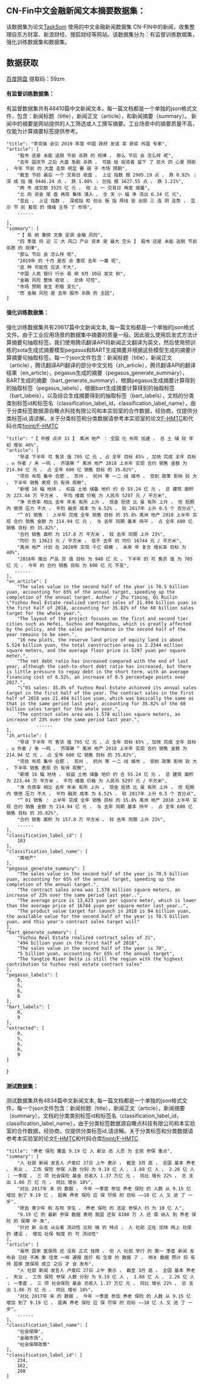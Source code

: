 ## CN-Fin中文金融新闻文本摘要数据集：
该数据集为论文[TaskSum](https://www.dasfaa2022.org//camera_ready/395.pdf) 使用的中文金融新闻数据集
CN-FIN中的新闻，收集整理自东方财富、新浪财经、搜狐财经等网站。该数据集分为：有监督训练数据集，强化训练数据集和数据集。
## 数据获取
[百度网盘](https://pan.baidu.com/s/1o4ahe7rLLmVPkVeVe68eKQ?pwd=59zm) 提取码：59zm
#### 有监督训练数据集：
有监督数据集共有48410篇中文新闻文本，每一篇文档都是一个单独的json格式文件，包含：新闻标题（title），新闻正文（article），和新闻摘要（summary）。
新闻中的摘要是网站提供的人工筛选或人工撰写摘要。工业场景中的摘要质量不高，仅能为计算摘要标签提供参考。

    "title": "李克强 会见 2019 年度 中国 政府 友谊 奖 获奖 外国 专家",
    "article": [
        "股市 还是 未能 逃脱 节前 杀跌 的 规律 ， 那么 节后 会 怎么样 呢",
        "去年 国庆节 之后 大盘 急剧 杀跌 ， 可能 给 投资者 留下 了 巨大 的 心里 阴影 ， 今年 节前 的 大盘 走势 明显 要 弱 于 市场 预期",
        "截至 节前 最后 一个 交易日 收盘 ， 上证 指数 报 2905.19 点 ， 跌 0.92% ； 深 成 指 报 9446.24 点 ， 跌 1.08% ； 创指 报 1627.55 点 ， 跌 1.21%",
        "两 市 成交额 3525 亿 元 ， 较 上 一 交易日 再度 缩量",
        "北 向 资金 尾 盘 再现 集体 涌入 ， 全 天 小 幅 净 流出 6.34 亿 元",
        "至此 ， 上证 指数 、 深成指 和 创业 板 指 周线 皆 出现 三 连 阴 走势 ， 显示 节 前 套现 的 情绪 主导 了 市场",
        ......
        
    ],
    "summary": [
        "【 易 纲 重磅 文章 定调 金融 风险",
        "四 季度 将 迎 三 大 风口 产业 资本 是 最大 空头 】 股市 还是 未能 逃脱 节前 杀跌 的 规律",
        "那么 节后 会 怎么样 呢",
        "2019年 的 十月 是否 会 重现 去年 一幕 呢",
        "这 种 可能性 应该 不大",
        "中国 人民 银行 行长 易 纲 9月 30日 发文 称",
        "金融 风险 整体 收敛 、 总体 可控",
        "市场 预期 发生 积极 变化",
        "而 金融 风险 是 去年 股市 杀跌 的 主因",
    ]

#### 强化训练数据集：
强化训练数据集共有29617篇中文新闻文本, 每一篇文档都是一个单独的json格式文件。由于工业应用场景的数据集中摘要的质量一般。因此我么使用启发式方法计算摘要句抽取标签。我们使用腾讯翻译API将新闻正文翻译为英文，然后使用预训练的sota生成式摘要模型pegasus和BART生成摘要并根据这些模型生成的摘要计算摘要句抽取标签。每一个json文件包含：新闻标题（title），新闻正文（article），腾讯翻译API翻译的部分中文文档（zh_article），腾讯翻译API的翻译结果（en_article），pegasus生成的摘要（pegasus_generate_summary），BART生成的摘要（bart_generate_summary），根据pegasus生成摘要计算得到的抽取标签（pegasus_labels），根据bart生成摘要计算得到的抽取标签（bart_labels），以及综合生成摘要得到的抽取标签（bart_labels），文档的分类类别标签id和标签名（classification_label_id，classification_label_name），由于分类标签数据源自瞰点科技有限公司和本实验室的合作数据，经协商，仅提供分类标签id,请谅解。关于分类标签和分类数据请参考本实验室的论文[F-HMTC](https://www.ijcai.org/proceedings/2020/619)和代码仓库[finint/F-HMTC](https://github.com/finint/F-HMTC)

    "title": "【 中报 点评 31 】 禹洲 地产 ： 全国 化 布局 加速 ， 总 土 储 较 年初 增长 46%",
    "article": [
        "导读 下半年 可 售货 值 705 亿 元 , 占 全年 目标 65% , 加快 完成 全年 目标 . ◎ 作者 / 朱 一鸣 、 齐瑞琳 “ 禹洲 地产 2018 上半年 实现 合约 销售 金额 为 214.94 亿 元 ， 占 全年 600 亿 销售 目标 的 35.82%",
        "项目 布局 集中 合肥 、 苏州 、 杭州 等 一二 线 城市 ， 受到 政策 影响 较 大 ， 下半年 销售 表现 仍 有待 观察",
        "新增 16 幅 地块 ， 权益 土地 储备 地价 约 合 55.24 亿 元 ， 总 建筑 面积 为 223.44 万 平方米 ， 平均 楼面 价格 为 人民币 5297 元 / 平方米",
        "净 负债率 相比 去年 年末 有所 上升 ， 现金 短债 比 虽 有所 上升 ， 但 短期 内 偿债 压力 不大 ， 平均 融资 成本 为 6.52% ， 较 2017年 上升 0.5 个 百分点",
        "” 01 销售 ： 上半年 完成 全年 销售 目标 的 35.8% 禹洲 地产 2018 上半年 实现 合约 销售 金额 为 214.94 亿 元 ， 与 去年 同期 基本 持平 ， 占 全年 600 亿 销售 目标 的 35.82%",
        "合约 销售 面积 为 157.8 万 平方米 ， 较 去年 同期 上升 23%",
        "均价 为 13623 元 / 平方米 ， 低于 去年 的 均价 16744 元 / 平方米",
        "禹洲 地产 计划 在 2020年 实现 千亿 规模 ， 未来 年 复合 增长率 目标 为 40%",
        "2018年 推出 产品 货 值 目标 为 940 亿 元 ， 下半年 的 可 售货 值 为 705 亿 元 ， 今年 的 合约 销售 目标 为 600 亿 元 不变",
       ......
    ],
    "en_article": [
        "The sales value in the second half of the year is 70.5 billion yuan, accounting for 65% of the annual target, speeding up the completion of the annual target. Author / Zhu Yiming, Qi Ruilin \"Yuzhou Real Estate realized contract sales of 21.494 billion yuan in the first half of 2018, accounting for 35.82% of the 60 billion sales target for the whole year.",
        "The layout of the project focuses on the first and second tier cities such as Hefei, Suzhou and Hangzhou, which is greatly affected by the policy, and the sales performance in the second half of the year remains to be seen.",
        "16 new plots, the reserve land price of equity land is about 5.524 billion yuan, the total construction area is 2.2344 million square meters, and the average floor price is 5297 yuan per square meter.",
        "The net debt ratio has increased compared with the end of last year, although the cash-to-short debt ratio has increased, but there is little pressure to repay debt in the short term, with an average financing cost of 6.52%, an increase of 0.5 percentage points over 2017.",
        "\"01 sales: 35.8% of Yuzhou Real Estate achieved its annual sales target in the first half of the year. The contract sales in the first half of 2018 was 21.494 billion yuan, which was basically the same as that in the same period last year, accounting for 35.82% of the 60 billion sales target for the whole year.",
        "The contract sales area was 1.578 million square meters, an increase of 23% over the same period last year.",
               ......
    ],
    "zh_article": [
        "导读 下半年 可 售货 值 705 亿 元 , 占 全年 目标 65% , 加快 完成 全年 目标 . ◎ 作者 / 朱 一鸣 、 齐瑞琳 “ 禹洲 地产 2018 上半年 实现 合约 销售 金额 为 214.94 亿 元 ， 占 全年 600 亿 销售 目标 的 35.82%",
        "项目 布局 集中 合肥 、 苏州 、 杭州 等 一二 线 城市 ， 受到 政策 影响 较 大 ， 下半年 销售 表现 仍 有待 观察",
        "新增 16 幅 地块 ， 权益 土地 储备 地价 约 合 55.24 亿 元 ， 总 建筑 面积 为 223.44 万 平方米 ， 平均 楼面 价格 为 人民币 5297 元 / 平方米",
        "净 负债率 相比 去年 年末 有所 上升 ， 现金 短债 比 虽 有所 上升 ， 但 短期 内 偿债 压力 不大 ， 平均 融资 成本 为 6.52% ， 较 2017年 上升 0.5 个 百分点",
        "” 01 销售 ： 上半年 完成 全年 销售 目标 的 35.8% 禹洲 地产 2018 上半年 实现 合约 销售 金额 为 214.94 亿 元 ， 与 去年 同期 基本 持平 ， 占 全年 600 亿 销售 目标 的 35.82%",
        "合约 销售 面积 为 157.8 万 平方米 ， 较 去年 同期 上升 23%",
        ......
    ],
    "classification_label_id": [
        183
    ],
    "classification_label_name": [
        "房地产"
    ],
    "pegasus_generate_summary": [
        "The sales value in the second half of the year is 70.5 billion yuan, accounting for 65% of the annual target, speeding up the completion of the annual target.",
        "The contract sales area was 1.578 million square meters, an increase of 23% over the same period last year..",
        "The average price is 13,623 yuan per square meter, which is lower than the average price of 16744 yuan per square meter last year..",
        "The product value target for launch in 2018 is 94 billion yuan, the available value for the second half of the year is 70.5 billion yuan, and this year's contract sales target will"
    ],
    "bart_generate_summary": [
        "Yuzhou Real Estate realized contract sales of 21",
        "494 billion yuan in the first half of 2018",
        "The sales value in the second half of the year is 70",
        "5 billion yuan, accounting for 65% of the annual target",
        "The Yangtze River Delta is still the region with the highest contribution to Yuzhou real estate contract sales"
    ],
    "pegasus_labels": [
        0,
        5,
        6,
        8
    ],
    "bart_labels": [
        0,
        9
    ],
    "extracted": [
        0,
        5,
        6,
        8,
        9
    ]
}

#### 测试数据集：
测试数据集共有4834篇中文新闻文本, 每一篇文档都是一个单独的json格式文件。每一个json文件包含：新闻标题（title），新闻正文（article），新闻摘要（summary），文档的分类类别标签id和标签名（classification_label_id，classification_label_name），由于分类标签数据源自瞰点科技有限公司和本实验室的合作数据，经协商，仅提供分类标签id,请谅解。关于分类标签和分类数据请参考本实验室的论文[F-HMTC](https://www.ijcai.org/proceedings/2020/619)和代码仓库[finint/F-HMTC](https://github.com/finint/F-HMTC)

    "title": "养老 保险 覆盖 9.19 亿 人 新业 态 人员 为 全民 参保 重点",
    "summary": [
        "人 社部 新闻 发言人 卢爱红 27日 上午 表示 ， 截至 3月 底 ， 全国 基本 养老 、 失业 、 工伤 保险 参保 人数 分别 为 9.19 亿 人 、 1.88 亿 人 、 2.26 亿 人 ； 一季度 ， 三 项 社会保险 基金 总收入 1.37 万亿 元 ， 同比 增长 22% ， 总 支出 1.06 万 亿 元 ， 同比 增长 18%",
        "对比 2017年 末 的 数据 ， 今年 一季度 参加 养老 保险 的 人数 从 9.15 亿 增加 到了 9.19 亿 ， 距离 养老 保险 应 保 尽保 的 目标 ——10 亿 人 又 进 了 一 步",
        "除去 青少年 和 在校 学生 ， 养老 保险 的 法定 参保人 约 为 10 亿 人",
        "9.19 亿 的 最新 参保 数据 表明 我国 还有 8100 万 人 还 需 纳入 到 养老 保险 的 保障 中 来",
        "针对 新 业态 从业者 流动性 比较 强 的 特点 ， 人 社部 正在 加快 网上 社保 的 建设 ， 增加 社保 制度 的 可 流动性"
    ],
    "article": [
        "虽然 国家 医保局 还 没有 正式 挂牌 ， 但 人 社部 举行 的 第一 季度 新闻 发布会 已经 不再 象 往常 一样 通报 医疗 和 生育 的 数据 了 ， 相关 数据 预计 将 有待 国家 医保局 成立 之后 才 会 发布",
        "人 社部 新闻 发言人 卢爱红 27日 上午 表示 ， 截至 3月 底 ， 全国 基本 养老 、 失业 、 工伤 保险 参保 人数 分别 为 9.19 亿 人 、 1.88 亿 人 、 2.26 亿 人 ； 一季度 ， 三 项 社会保险 基金 总收入 1.37 万亿 元 ， 同比 增长 22% ， 总 支出 1.06 万 亿 元 ， 同比 增长 18%",
        "对比 2017年 末 的 数据 ， 今年 一季度 参加 养老 保险 的 人数 从 9.15 亿 增加 到了 9.19 亿 ， 距离 养老 保险 应 保 尽保 的 目标 ——10 亿 人 又 进 了 一 步",
        ......
    ],
    "classification_label_name": [
        "社会保障",
        "金融市场",
        "社会保障政策"
    ],
    "classification_label_id": [
        234,
        162,
        208
    ]
